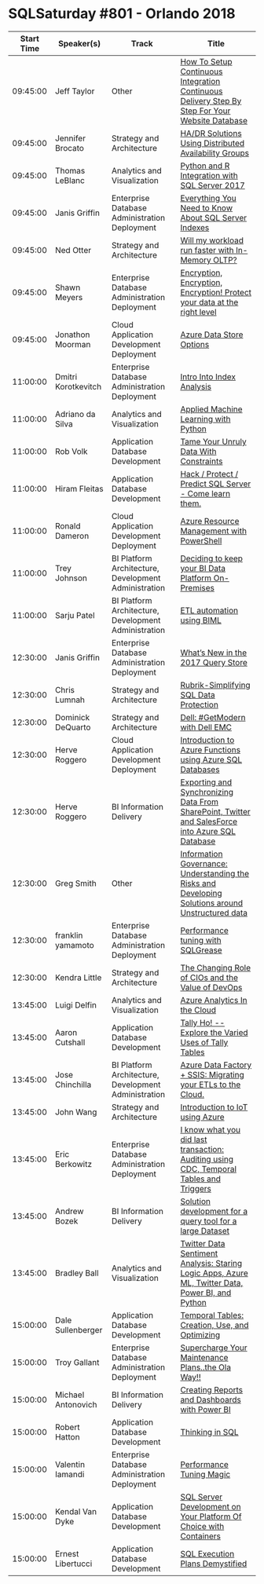 # SQLSaturday #801 - Orlando 2018
Start Time|Speaker(s)|Track|Title
---|---|---|---
09:45:00|Jeff Taylor|Other|[How To Setup Continuous Integration Continuous Delivery Step By Step For Your Website  Database](83261.md)
09:45:00|Jennifer Brocato|Strategy and Architecture|[HA/DR Solutions Using Distributed Availability Groups](83380.md)
09:45:00|Thomas LeBlanc|Analytics and Visualization|[Python and R Integration with SQL Server 2017](84038.md)
09:45:00|Janis Griffin|Enterprise Database Administration  Deployment|[Everything You Need to Know About SQL Server Indexes](84385.md)
09:45:00|Ned Otter|Strategy and Architecture|[Will my workload run faster with In-Memory OLTP?](84493.md)
09:45:00|Shawn Meyers|Enterprise Database Administration  Deployment|[Encryption, Encryption, Encryption! Protect your data at the right level](85475.md)
09:45:00|Jonathon Moorman|Cloud Application Development  Deployment|[Azure Data Store Options](86239.md)
11:00:00|Dmitri Korotkevitch|Enterprise Database Administration  Deployment|[Intro Into Index Analysis](83243.md)
11:00:00|Adriano da Silva|Analytics and Visualization|[Applied Machine Learning with Python](83278.md)
11:00:00|Rob Volk|Application  Database Development|[Tame Your Unruly Data With Constraints](83490.md)
11:00:00|Hiram Fleitas|Application  Database Development|[Hack / Protect / Predict SQL Server - Come learn them.](83672.md)
11:00:00|Ronald Dameron|Cloud Application Development  Deployment|[Azure Resource Management with PowerShell](83811.md)
11:00:00|Trey Johnson|BI Platform Architecture, Development  Administration|[Deciding to keep your BI Data Platform On-Premises](84588.md)
11:00:00|Sarju Patel|BI Platform Architecture, Development  Administration|[ETL automation using BIML](84681.md)
12:30:00|Janis Griffin|Enterprise Database Administration  Deployment|[What’s New in the 2017 Query Store](84383.md)
12:30:00|Chris Lumnah|Strategy and Architecture|[Rubrik-Simplifying SQL Data Protection](85684.md)
12:30:00|Dominick DeQuarto|Strategy and Architecture|[Dell: #GetModern with Dell EMC](85695.md)
12:30:00|Herve Roggero|Cloud Application Development  Deployment|[Introduction to Azure Functions using Azure SQL Databases](85813.md)
12:30:00|Herve Roggero|BI Information Delivery|[Exporting and Synchronizing Data From SharePoint, Twitter and SalesForce into Azure SQL Database](85814.md)
12:30:00|Greg Smith|Other|[Information Governance:  Understanding the Risks and Developing Solutions around Unstructured data](85999.md)
12:30:00|franklin yamamoto|Enterprise Database Administration  Deployment|[Performance tuning with SQLGrease](86018.md)
12:30:00|Kendra Little|Strategy and Architecture|[The Changing Role of CIOs and the Value of DevOps](86301.md)
13:45:00|Luigi Delfin|Analytics and Visualization|[Azure Analytics In the Cloud](83245.md)
13:45:00|Aaron Cutshall|Application  Database Development|[Tally Ho! -- Explore the Varied Uses of Tally Tables](83314.md)
13:45:00|Jose Chinchilla|BI Platform Architecture, Development  Administration|[Azure Data Factory + SSIS: Migrating your ETLs to the Cloud.](83537.md)
13:45:00|John Wang|Strategy and Architecture|[Introduction to IoT using Azure](83560.md)
13:45:00|Eric Berkowitz|Enterprise Database Administration  Deployment|[I know what you did last transaction: Auditing using CDC, Temporal Tables and Triggers](83901.md)
13:45:00|Andrew Bozek|BI Information Delivery|[Solution development for a query tool for a large Dataset](84650.md)
13:45:00|Bradley Ball|Analytics and Visualization|[Twitter Data  Sentiment Analysis: Staring Logic Apps, Azure ML, Twitter Data, Power BI, and Python](85546.md)
15:00:00|Dale Sullenberger|Application  Database Development|[Temporal Tables:  Creation, Use, and Optimizing](83338.md)
15:00:00|Troy Gallant|Enterprise Database Administration  Deployment|[Supercharge Your Maintenance Plans..the Ola Way!!](83346.md)
15:00:00|Michael Antonovich|BI Information Delivery|[Creating Reports and Dashboards with Power BI](83606.md)
15:00:00|Robert Hatton|Application  Database Development|[Thinking in SQL](84119.md)
15:00:00|Valentin Iamandi|Enterprise Database Administration  Deployment|[Performance Tuning Magic](85520.md)
15:00:00|Kendal Van Dyke|Application  Database Development|[SQL Server Development on Your Platform Of Choice with Containers](86333.md)
15:00:00|Ernest Libertucci|Application  Database Development|[SQL Execution Plans Demystified](86351.md)
